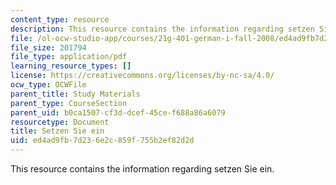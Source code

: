 ```yaml
---
content_type: resource
description: This resource contains the information regarding setzen Sie ein.
file: /ol-ocw-studio-app/courses/21g-401-german-i-fall-2008/ed4ad9fb7d236e2c859f755b2ef82d2d_MIT21G_401F08_sitzen_set.pdf
file_size: 201794
file_type: application/pdf
learning_resource_types: []
license: https://creativecommons.org/licenses/by-nc-sa/4.0/
ocw_type: OCWFile
parent_title: Study Materials
parent_type: CourseSection
parent_uid: b0ca1507-cf3d-dcef-45ce-f688a86a6079
resourcetype: Document
title: Setzen Sie ein
uid: ed4ad9fb-7d23-6e2c-859f-755b2ef82d2d
---
```

This resource contains the information regarding setzen Sie ein.